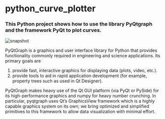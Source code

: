 # python_curve_plotter

### This Python project shows how to use the library PyQtgraph and the framework PyQt to plot curves.

![snapshot](https://user-images.githubusercontent.com/5813359/154171025-a3e7efe4-5717-403f-8423-79485ed22313.png)

PyQtGraph is a graphics and user interface library for Python that provides functionality commonly required in engineering and science applications. Its primary goals are 
1) provide fast, interactive graphics for displaying data (plots, video, etc.). 
2) provide tools to aid in rapid application development (for example, property trees such as used in Qt Designer).

PyQtGraph makes heavy use of the Qt GUI platform (via PyQt or PySide) for its high-performance graphics and numpy for heavy number crunching. In particular, pyqtgraph uses Qt’s GraphicsView framework which is a highly capable graphics system on its own; we bring optimized and simplified primitives to this framework to allow data visualization with minimal effort.

